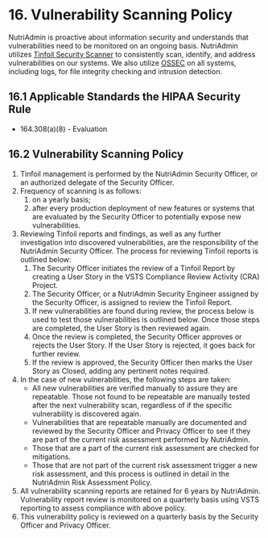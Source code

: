 # 16. Vulnerability Scanning Policy

NutriAdmin is proactive about information security and understands that vulnerabilities need to be monitored on an ongoing basis. NutriAdmin utilizes [Tinfoil Security Scanner](https://www.tinfoilsecurity.com/) to consistently scan, identify, and address vulnerabilities on our systems. We also utilize [OSSEC](https://ossec.github.io/) on all systems, including logs, for file integrity checking and intrusion detection.

## 16.1 Applicable Standards the HIPAA Security Rule

* 164.308(a)(8) - Evaluation

## 16.2 Vulnerability Scanning Policy

1. Tinfoil management is performed by the NutriAdmin Security Officer, or an authorized delegate of the Security Officer.
2. Frequency of scanning is as follows:
    1. on a yearly basis;
    2. after every production deployment of new features or systems that are evaluated by the Security Officer to potentially expose new vulnerabilities.
3. Reviewing Tinfoil reports and findings, as well as any further investigation into discovered vulnerabilities, are the responsibility of the NutriAdmin Security Officer. The process for reviewing Tinfoil reports is outlined below:
    1. The Security Officer initiates the review of a Tinfoil Report by creating a User Story in the VSTS Compliance Review Activity (CRA) Project.
    2. The Security Officer, or a NutriAdmin Security Engineer assigned by the Security Officer, is assigned to review the Tinfoil Report.
    3. If new vulnerabilities are found during review, the process below is used to test those vulnerabilities is outlined below. Once those steps are completed, the User Story is then reviewed again.
    4. Once the review is completed, the Security Officer approves or rejects the User Story. If the User Story is rejected, it goes back for further review.
    5. If the review is approved, the Security Officer then marks the User Story as Closed, adding any pertinent notes required.
4. In the case of new vulnerabilities, the following steps are taken:
    * All new vulnerabilities are verified manually to assure they are repeatable. Those not found to be repeatable are manually tested after the next vulnerability scan, regardless of if the specific vulnerability is discovered again.
    * Vulnerabilities that are repeatable manually are documented and reviewed by the Security Officer and Privacy Officer to see if they are part of the current risk assessment performed by NutriAdmin.
    * Those that are a part of the current risk assessment are checked for mitigations.
    * Those that are not part of the current risk assessment trigger a new risk assessment, and this process is outlined in detail in the NutriAdmin Risk Assessment Policy.
5. All vulnerability scanning reports are retained for 6 years by NutriAdmin. Vulnerability report review is monitored on a quarterly basis using VSTS reporting to assess compliance with above policy.
6. This vulnerability policy is reviewed on a quarterly basis by the Security Officer and Privacy Officer.
